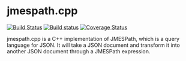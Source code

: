 # jmespath.cpp

[![Build Status](https://travis-ci.org/robertmrk/jmespath.cpp.svg?branch=develop)](https://travis-ci.org/robertmrk/jmespath.cpp) 
[![Build status](https://ci.appveyor.com/api/projects/status/9rca8iv5e5yslpmo/branch/develop?svg=true)](https://ci.appveyor.com/project/robertmrk/jmespath-cpp/branch/develop)
[![Coverage Status](https://coveralls.io/repos/robertmrk/jmespath.cpp/badge.svg?branch=develop&service=github)](https://coveralls.io/github/robertmrk/jmespath.cpp?branch=develop)

jmespath.cpp is a C++ implementation of JMESPath,
which is a query language for JSON.  It will take a JSON
document and transform it into another JSON document
through a JMESPath expression.

